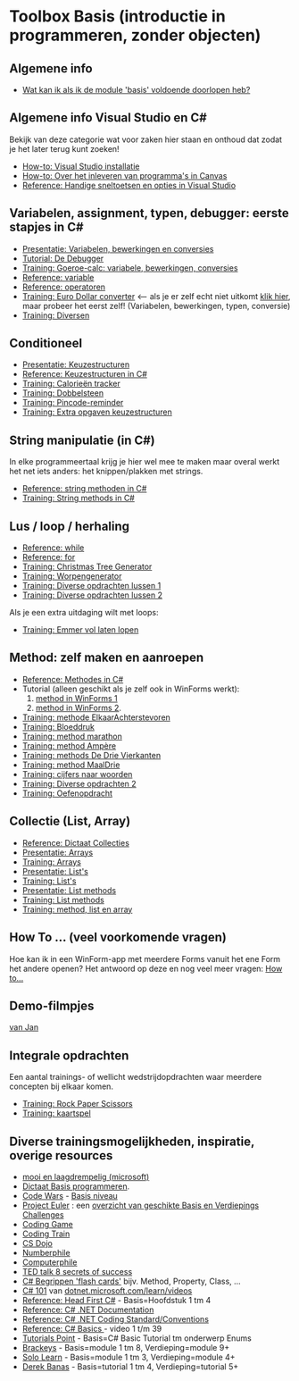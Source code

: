 # Toolbox Basis (introductie in programmeren, zonder objecten)

## Algemene info
+ [Wat kan ik als ik de module 'basis' voldoende doorlopen heb?](resultaatformulier)


## Algemene info Visual Studio en C#

Bekijk van deze categorie wat voor zaken hier staan en onthoud dat zodat je het later terug kunt zoeken!

+ [How-to: Visual Studio installatie](../process/infoVisualStudioInstallatie)
+ [How-to: Over het inleveren van programma's in Canvas](../process/infoInleverenProgrammas)
+ [Reference: Handige sneltoetsen en opties in Visual Studio](../process/knowVisualStudioShortCutKeys)


## Variabelen, assignment, typen, debugger: eerste stapjes in C#

+ [Presentatie: Variabelen, bewerkingen en conversies](var/Variabelen-bewerkingen-conversies.pptx)
+ [Tutorial: De Debugger](https://stasemsoft.github.io/softwarematerial/docs/basic/debugger/Debugger.pdf)
+ [Training: Goeroe-calc: variabele, bewerkingen, conversies](var/trainingVariabelenBewerkingenConversies)
+ [Reference: variable](var/naslag_Variable.md)
+ [Reference: operatoren](var/naslag_Operatoren.md)
+ [Training: Euro Dollar converter](var/Euro-Dollar-converter.pdf)  <-- als je er zelf echt niet uitkomt [klik hier](https://i872272core.venus.fhict.nl/S1-SOFT%20Recordings/Week%201%20-%20Euro%20Dollar%20Converter.mp4), maar probeer het eerst zelf! (Variabelen, bewerkingen, typen, conversie)
+ [Training: Diversen](var/Extra-opgaven-variabelen.pdf)

## Conditioneel

+ [Presentatie: Keuzestructuren](https://stasemsoft.github.io/softwarematerial/docs/basic/conditioneel/Keuzestructuren.pptx)
+ [Reference: Keuzestructuren in C#](conditioneel/naslag_Keuzestructuren.md)
+ [Training: Calorieën tracker](https://stasemsoft.github.io/softwarematerial/docs/basic/conditioneel/Calorieën.pdf)
+ [Training: Dobbelsteen](https://stasemsoft.github.io/softwarematerial/docs/basic/conditioneel/Dobbelsteen.pdf)
+ [Training: Pincode-reminder](https://stasemsoft.github.io/softwarematerial/docs/basic/conditioneel/Pincode-reminder.pdf)
+ [Training: Extra opgaven keuzestructuren](https://stasemsoft.github.io/softwarematerial/docs/basic/conditioneel/Extra-opgaven-keuzestructuren.pdf)

## String manipulatie (in C#)

In elke programmeertaal krijg je hier wel mee te maken maar overal werkt het net iets anders: het knippen/plakken met strings.

+ [Reference: string methoden in C#](string_methoden/naslag_StringMethods.md)
+ [Training: String methods in C#](string_methoden/Stringmethoden.pdf)

## Lus / loop / herhaling

+ [Reference: while](lussen/naslag_While)
+ [Reference: for](lussen/naslag_For)
+ [Training: Christmas Tree Generator](https://git.fhict.nl/I872272/ProgrammingChallenges/blob/master/Challenges/Christmas%20Tree%20Generator/Christmas%20Tree%20Generator.pdf)
+ [Training: Worpengenerator](lussen/Worpengenerator.pdf)
+ [Training: Diverse opdrachten lussen 1](https://stasemsoft.github.io/softwarematerial/docs/basic/lussen/Extra%20opgaven%20lussen.pdf)
+ [Training: Diverse opdrachten lussen 2](https://stasemsoft.github.io/softwarematerial/docs/basic/lussen/ExtraLussen.pdf)

Als je een extra uitdaging wilt met loops:
+ [Training: Emmer vol laten lopen](https://git.fhict.nl/I872272/ProgrammingChallenges/tree/master/Challenges/Emmer%20vol%20laten%20lopen)

## Method: zelf maken en aanroepen

+ [Reference: Methodes in C#](methoden/naslag_methods.md)
+ Tutorial (alleen geschikt als je zelf ook in WinForms werkt):
  1. [method in WinForms 1](https://youtu.be/SRwDqyyZFXY?list=PL0EE421AE8BCEBA4A)
  1. [method in WinForms 2](https://youtu.be/ND8aXadDbyg?list=PL0EE421AE8BCEBA4A).
+ [Training: methode ElkaarAchterstevoren](methoden/methodW1W2.md)
+ [Training: Bloeddruk](https://stasemsoft.github.io/softwarematerial/docs/basic/methoden/Bloeddruk%20meten.pdf)  
+ [Training: method marathon](methoden/methodmarathon)
+ [Training: method Ampère](methoden/trainingMethodAmpere)
+ [Training: methods De Drie Vierkanten](methoden/trainingMethodDrieVierkanten)
+ [Training: method MaalDrie](methoden/trainigMethodMaaldrie)
+ [Training: cijfers naar woorden](methoden/exerciseMethodCijfersNaarWoorden)
+ [Training: Diverse opdrachten 2](https://stasemsoft.github.io/softwarematerial/docs/basic/methoden/Opdracht%20methodes%202.pdf)  
+ [Training: Oefenopdracht](https://stasemsoft.github.io/softwarematerial/docs/basic/methoden/Toetsopdracht.pdf)

## Collectie (List, Array)

+ [Reference: Dictaat Collecties](https://stasemsoft.github.io/softwarematerial/docs/basic/collecties/theorie_FUN12_DictaatCollecties.pdf)
+ [Presentatie: Arrays](https://stasemsoft.github.io/softwarematerial/docs/basic/collecties/theorie_FUN12_Arrays.pptx)
+ [Training: Arrays](https://stasemsoft.github.io/softwarematerial/docs/basic/collecties/exercises_FUN12_Arrays.pdf)
+ [Presentatie: List's](https://stasemsoft.github.io/softwarematerial/docs/basic/collecties/theorie_FUN12_Lists.pptx)
+ [Training: List's](https://stasemsoft.github.io/softwarematerial/docs/basic/collecties/exercises_FUN12Lists.pdf)
+ [Presentatie: List methods](https://stasemsoft.github.io/softwarematerial/docs/basic/collecties/theorie_FUN12_ListMethodes.pptx)
+ [Training: List methods](https://stasemsoft.github.io/softwarematerial/docs/basic/collecties/exercises_FUN12_ListMethodes.pdf)
+ [Training: method, list en array](methoden/exerciseMethodListArray)

## How To ...  (veel voorkomende vragen)

Hoe kan ik in een WinForm-app met meerdere Forms vanuit het ene Form het andere openen?
Het antwoord op deze en nog veel meer vragen:
[How to...](howto)


## Demo-filmpjes

[van Jan](https://i872272core.venus.fhict.nl/S1-SOFT%20Recordings/index.html)

## Integrale opdrachten

Een aantal trainings- of wellicht wedstrijdopdrachten waar meerdere concepten bij elkaar komen.

+ [Training: Rock Paper Scissors](integraal/rockpaperscissors)
+ [Training: kaartspel](integraal/kaartspel)


## Diverse trainingsmogelijkheden, inspiratie, overige resources

+ [mooi en laagdrempelig (microsoft)](https://docs.microsoft.com/en-us/learn/paths/csharp-first-steps/?WT.mc_id=-blog-scottha)
+ [Dictaat Basis programmeren](knowOis11dictaat).
+ [Code Wars](https://www.codewars.com/) - [Basis niveau](https://www.codewars.com/kata/search/csharp?q=&r%5B%5D=-8&tags=Fundamentals&beta=false)  
+ [Project Euler](https://projecteuler.net/) : een [overzicht van geschikte Basis en Verdiepings Challenges](https://stasemsoft.github.io/softwarematerial/docs/basic/OIS11%20en%20OIS12%20-%20Project%20Euler%20challenges.pdf)  
+ [Coding Game](https://www.codingame.com/)  
+ [Coding Train](https://www.youtube.com/channel/UCvjgXvBlbQiydffZU7m1_aw)  
+ [CS Dojo](https://www.youtube.com/channel/UCxX9wt5FWQUAAz4UrysqK9A)  
+ [Numberphile](https://www.youtube.com/channel/UCoxcjq-8xIDTYp3uz647V5A)  
+ [Computerphile](https://www.youtube.com/user/Computerphile)  
+ [TED talk 8 secrets of success](https://www.ted.com/talks/richard_st_john_s_8_secrets_of_success?language=nl)  
+ [C# Begrippen 'flash cards'](https://quizlet.com/18210232/c-sharp-terminology-flash-cards/) bijv. Method, Property, Class, ...
+ [C# 101](https://www.youtube.com/playlist?list=PLdo4fOcmZ0oVxKLQCHpiUWun7vlJJvUiN) van [dotnet.microsoft.com/learn/videos](https://dotnet.microsoft.com/learn/videos)
+ [Reference: Head First C#](https://www.oreilly.com/library/view/head-first-c/9781449358846/) - Basis=Hoofdstuk 1 tm 4
+ [Reference: C# .NET Documentation](https://docs.microsoft.com/en-us/dotnet/#pivot=docs&panel=getstarted)  
+ [Reference: C# .NET Coding Standard/Conventions](https://github.com/ktaranov/naming-convention/blob/master/C%23%20Coding%20Standards%20and%20Naming%20Conventions.md)  
+ [Reference: C# Basics ](https://www.youtube.com/playlist?list=PLYMOUCVo86jGzNXPgyKB-B1IvE1LoXKi6) - video 1 t/m 39  
+ [Tutorials Point](https://www.tutorialspoint.com/csharp/) - Basis=C# Basic Tutorial tm onderwerp Enums  
+ [Brackeys](https://www.youtube.com/playlist?list=PLPV2KyIb3jR6ZkG8gZwJYSjnXxmfPAl51) - Basis=module 1 tm 8, Verdieping=module 9+  
+ [Solo Learn](https://www.sololearn.com/Course/CSharp) - Basis=module 1 tm 3, Verdieping=module 4+  
+ [Derek Banas](https://www.youtube.com/watch?v=0p0JLFZj2C8&list=PLGLfVvz_LVvRX6xK1oi0reKci6ignjdSa) - Basis=tutorial 1 tm 4, Verdieping=tutorial 5+  
